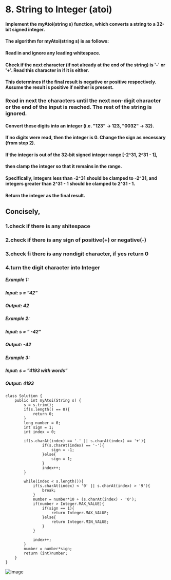 # 8. String to Integer (atoi)

#### Implement the myAtoi(string s) function, which converts a string to a 32-bit signed integer.
#### The algorithm for myAtoi(string s) is as follows:
#### Read in and ignore any leading whitespace.
#### Check if the next character (if not already at the end of the string) is '-' or '+'. Read this character in if it is either. 
#### This determines if the final result is negative or positive respectively. Assume the result is positive if neither is present.

### Read in next the characters until the next non-digit character or the end of the input is reached. The rest of the string is ignored.

#### Convert these digits into an integer (i.e. "123" -> 123, "0032" -> 32). 
#### If no digits were read, then the integer is 0. Change the sign as necessary (from step 2).
#### If the integer is out of the 32-bit signed integer range [-2^31, 2^31 - 1], 
#### then clamp the integer so that it remains in the range. 
#### Specifically, integers less than -2^31 should be clamped to -2^31, and integers greater than 2^31 - 1 should be clamped to 2^31 - 1.
#### Return the integer as the final result.

## Concisely,
### 1.check if there is any shitespace
### 2.check if there is any sign of positive(+) or negative(-)
### 3.check fi there is any nondigit character, if yes return 0
### 4.turn the digit character into Integer

##### Example 1:
#####    Input: s = "42"
#####    Output: 42
##### Example 2: 
#####    Input: s = "   -42"
#####    Output: -42
##### Example 3: 
#####    Input: s = "4193 with words"
#####    Output: 4193


```
class Solution {
    public int myAtoi(String s) {
        s = s.trim(); 
        if(s.length() == 0){
            return 0;
        }
        long number = 0;
        int sign = 1;
        int index = 0;

        if(s.charAt(index) == '-' || s.charAt(index) == '+'){
                if(s.charAt(index) == '-'){
                    sign = -1;
                }else{
                    sign = 1;
                }
                index++;    
        }

        while(index < s.length()){
            if(s.charAt(index) < '0' || s.charAt(index) > '9'){
                break;
            }
            number = number*10 + (s.charAt(index) - '0');
            if(number > Integer.MAX_VALUE){
                if(sign == 1){
                    return Integer.MAX_VALUE;
                }else{
                    return Integer.MIN_VALUE;
                }
            }

            index++;
        }
        number = number*sign;
        return (int)number;
    }
}
```
![image](https://user-images.githubusercontent.com/97871497/196129304-a13d345d-f2c2-472b-956b-f18a89bc7122.png)
